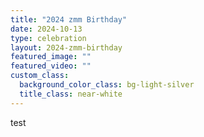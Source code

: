 ```yaml
---
title: "2024 zmm Birthday"
date: 2024-10-13
type: celebration
layout: 2024-zmm-birthday
featured_image: ""
featured_video: ""
custom_class:
  background_color_class: bg-light-silver
  title_class: near-white
---
```


test

